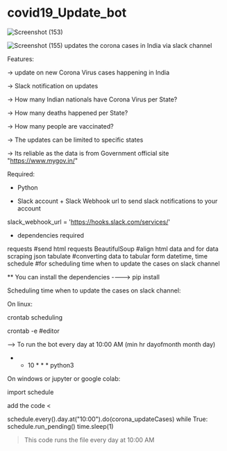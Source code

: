 # covid19_Update_bot
![Screenshot (153)](https://user-images.githubusercontent.com/38040515/118494167-7d6c3c00-b73f-11eb-8406-502545a6729b.png)

![Screenshot (155)](https://user-images.githubusercontent.com/38040515/118494564-ea7fd180-b73f-11eb-90e9-eb25d1e7fc0a.png)
updates the corona cases in India via slack channel

Features:

-> update on new Corona Virus cases happening in India

-> Slack notification on updates

-> How many Indian nationals have Corona Virus per State?

-> How many deaths happened per State?

-> How many people are vaccinated?

-> The updates can be limited to specific states

-> Its reliable as the data is from Government official site "https://www.mygov.in/"


Required: 

* Python

* Slack account + Slack Webhook url to send slack notifications to your account

slack_webhook_url = 'https://hooks.slack.com/services/<slack webhook url>'
  
* dependencies required

requests #send html requests
BeautifulSoup #align html data and for data scraping
json
tabulate #converting data to tabular form
datetime, time
schedule #for scheduling time when to update the cases on slack channel

** You can install the dependencies ---->   pip install <dependency name>

Scheduling time when to update the cases on slack channel:

On linux:

crontab scheduling

crontab -e  #editor

--> To run the bot every day at 10:00 AM (min hr dayofmonth month day)

* * 10 * * * <path to the file> <python compiler path> python3 <filename> 


On windows or jupyter or google colab:

import schedule 

add the code <

schedule.every().day.at("10:00").do(corona_updateCases)
  while True:
    schedule.run_pending()
    time.sleep(1)
    
>  This code runs the file every day at 10:00 AM
